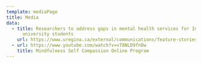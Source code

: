 ```yaml
---
template: mediaPage
title: Media
data:
  - title: Researchers to address gaps in mental health services for Indigenous
      university students
    url: https://www.uregina.ca/external/communications/feature-stories/current/2020/01-27.html
  - url: https://www.youtube.com/watch?v=vT8NLD9fnDw
    title: Mindfulness Self Compassion Online Program
---
```

